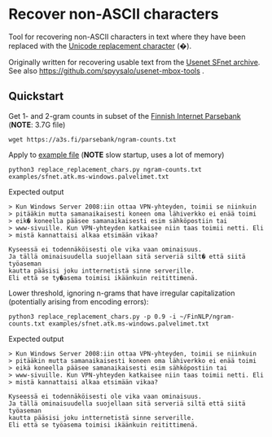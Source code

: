# Recover non-ASCII characters

Tool for recovering non-ASCII characters in text where they have been replaced with the [Unicode replacement character](https://en.wikipedia.org/wiki/Specials_(Unicode_block)#Replacement_character) (�).

Originally written for recovering usable text from the [Usenet SFnet archive](https://archive.org/download/usenet-sfnet). See also https://github.com/spyysalo/usenet-mbox-tools .

## Quickstart

Get 1- and 2-gram counts in subset of the [Finnish Internet Parsebank](https://turkunlp.org/finnish_nlp.html#parsebank) (**NOTE**: 3.7G file)

```
wget https://a3s.fi/parsebank/ngram-counts.txt
```

Apply to [example file](https://github.com/spyysalo/recover-nonascii-characters/blob/main/examples/sfnet.atk.ms-windows.palvelimet.txt) (**NOTE** slow startup, uses a lot of memory)

```
python3 replace_replacement_chars.py ngram-counts.txt examples/sfnet.atk.ms-windows.palvelimet.txt
```

Expected output

```
> Kun Windows Server 2008:iin ottaa VPN-yhteyden, toimii se niinkuin
> pitääkin mutta samanaikaisesti koneen oma lähiverkko ei enää toimi
> eik� koneella pääsee samanaikaisesti esim sähköpostiin tai
> www-sivuille. Kun VPN-yhteyden katkaisee niin taas toimii netti. Eli
> mistä kannattaisi alkaa etsimään vikaa?

Kyseessä ei todennäköisesti ole vika vaan ominaisuus.
Ja tällä ominaisuudella suojellaan sitä serveriä silt� että siitä työaseman
kautta pääsisi joku intternetistä sinne serverille.
Eli että se ty�asema toimisi ikäänkuin reitittimenä.
```

Lower threshold, ignoring n-grams that have irregular capitalization (potentially arising from encoding errors):

```
python3 replace_replacement_chars.py -p 0.9 -i ~/FinNLP/ngram-counts.txt examples/sfnet.atk.ms-windows.palvelimet.txt 
```

Expected output

```
> Kun Windows Server 2008:iin ottaa VPN-yhteyden, toimii se niinkuin
> pitääkin mutta samanaikaisesti koneen oma lähiverkko ei enää toimi
> eikä koneella pääsee samanaikaisesti esim sähköpostiin tai
> www-sivuille. Kun VPN-yhteyden katkaisee niin taas toimii netti. Eli
> mistä kannattaisi alkaa etsimään vikaa?

Kyseessä ei todennäköisesti ole vika vaan ominaisuus.
Ja tällä ominaisuudella suojellaan sitä serveriä siltä että siitä työaseman
kautta pääsisi joku intternetistä sinne serverille.
Eli että se työasema toimisi ikäänkuin reitittimenä.
```
